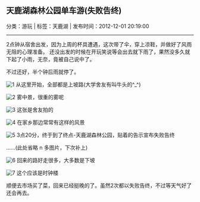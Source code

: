 ## 天鹿湖森林公园单车游(失败告终)

分类：游玩 | 标签：天鹿湖 | 发布时间：2012-12-01 20:19:00

___

2点钟从宿舍出发，因为上周的杯具遭遇，这次带了伞，穿上凉鞋，并做好了风雨无阻的心理准备。
还没出发的时候在开玩笑说等会出去就下雨了，果然没多久就下起了小雨，无奈，竟被自己说中了。

不过还好，半个钟后雨就停了。

![1](posts/2012/12/01/1.jpg) 
从这里开始，全部都是上坡路(大学舍友有叫牛头的^_^)

![2](posts/2012/12/01/2.jpg) 
雾中景，很重的雾呢

![3](posts/2012/12/01/3.jpg) 
这张是舍友拍的

![4](posts/2012/12/01/4.jpg) 
在家乡那边常常有这样的风景

![5](posts/2012/12/01/5.jpg) 
3点20分，终于到了终点-天鹿湖森林公园，贴着的告示宣布失败告终

......(此处省略 n 多图片，下次补上)

![6](posts/2012/12/01/6.jpg) 
回来的路好走很多，大多数是下坡

![7](posts/2012/12/01/7.jpg) 
这个应该是时钟楼

顺便去市场买了菜，回来已经挺晚的了。虽然2次都以失败告终，不过等天气好了还会再去。